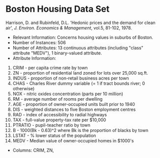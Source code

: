 # Boston Housing Data Set



Harrison, D. and Rubinfeld, D.L. 'Hedonic prices and the 
demand for clean air', *J. Environ. Economics & Management*,
vol.5, 81-102, 1978.


- Relevant Information: Concerns housing values in suburbs of Boston.
- Number of Instances: 506
- Number of Attributes: 13 continuous attributes (including "class"
                         attribute "MEDV"), 1 binary-valued attribute.
- Attribute Information:

 1. CRIM      - per capita crime rate by town
 2. ZN        - proportion of residential land zoned for lots over 
              25,000 sq.ft.
 3. INDUS     - proportion of non-retail business acres per town
 4. CHAS      - Charles River dummy variable (= 1 if tract bounds 
              river; 0 otherwise)
 5. NOX       - nitric oxides concentration (parts per 10 million)
 6. RM        - average number of rooms per dwelling
 7. AGE       - proportion of owner-occupied units built prior to 1940
 8. DIS       - weighted distances to five Boston employment centres
 9. RAD       - index of accessibility to radial highways
 10. TAX      - full-value property-tax rate per $10,000
 11. PTRATIO  - pupil-teacher ratio by town
 12. B        - 1000(Bk - 0.63)^2 where Bk is the proportion of blacks 
              by town
 13. LSTAT    - % lower status of the population
 14. MEDV     - Median value of owner-occupied homes in $1000's

- Columns: CRIM, ZN, 

